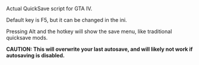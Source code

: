Actual QuickSave script for GTA IV.

Default key is F5, but it can be changed in the ini.

Pressing Alt and the hotkey will show the save menu, like traditional quicksave mods.

**CAUTION: This will overwrite your last autosave, and will likely not work if autosaving is disabled.**
